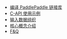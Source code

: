 - [编译 PaddlePaddle 链接库](compile_paddle_lib.md)
- [C-API 使用示例](a_simple_example.md)
- [输入数据组织](organize_input_data.md)
- [核心概念介绍](core_concepts.md)
- [F&Q]()
